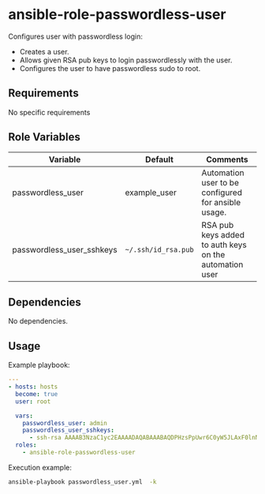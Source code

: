 # ansible-role-passwordless-user

Configures user with passwordless login:
- Creates a user.
- Allows given RSA pub keys to login passwordlessly with the user.
- Configures the user to have passwordless sudo to root.

## Requirements

No specific requirements

## Role Variables

Variable                  | Default             | Comments
---                       | ---                 | ---
passwordless_user         | example_user        | Automation user to be configured for ansible usage.
passwordless_user_sshkeys | `~/.ssh/id_rsa.pub` | RSA pub keys added to auth keys on the automation user

## Dependencies

No dependencies.

## Usage

Example playbook:
```yaml
---
- hosts: hosts
  become: true
  user: root

  vars:
    passwordless_user: admin
    passwordless_user_sshkeys:
      - ssh-rsa AAAAB3NzaC1yc2EAAAADAQABAAABAQDPHzsPpUwr6C0yW5JLAxF0lnNfvA8qO4BVfavzZURid5ARiiOO0mrnerQoe1nlDM63HNISwmciPGPrkpDOSqJGtobU63xJPJ/vnZJ2WkIKOIB0+gzPRzAx9UCM16kD2TFQf/fAN+3dC4gsFQ5SbSYTQ4sR5K7/+cw6X4KZIqQclx+yoEBB1ERT1wnRyzz/yYrYi9ITr0CTk9cEMJCdeqHHXUy1k60MTyjKGA5YOhcd2idnrh7xAu9n3dvo2XywBRxsycRjNExI3GxjfKR0xl1HZeTlCCLd1Flsx71KmGymgutMDWBMeQILtVWGKiW1uuHCfdANRwrn07 example@example.com
  roles:
    - ansible-role-passwordless-user
```

Execution example:
```sh
ansible-playbook passwordless_user.yml  -k
```
